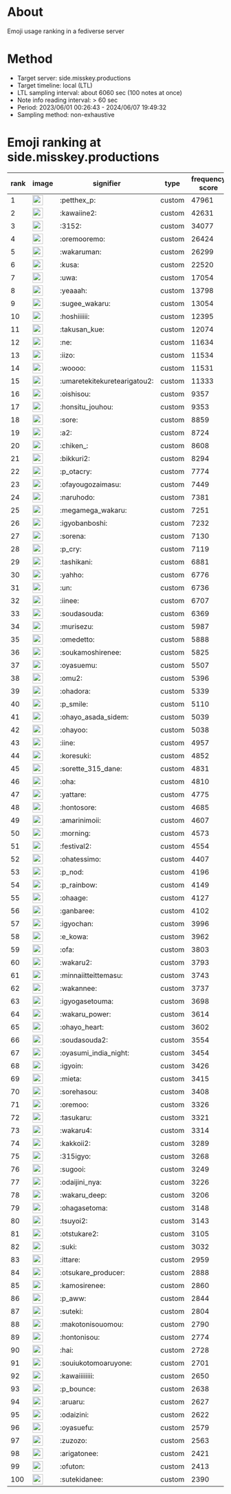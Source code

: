 # About
Emoji usage ranking in a fediverse server

# Method
- Target server: side.misskey.productions
- Target timeline: local (LTL)
- LTL sampling interval: about 6060 sec (100 notes at once)
- Note info reading interval: > 60 sec
- Period: 2023/06/01 00:26:43 - 2024/06/07 19:49:32 
- Sampling method: non-exhaustive

# Emoji ranking at side.misskey.productions

|rank|image|signifier|type|frequency score|
|----|----|----|----|----|
|1|<img height="24" src="https://side.misskey.productions/emoji/petthex_p.webp">|:petthex_p:|custom|47961|
|2|<img height="24" src="https://side.misskey.productions/emoji/kawaiine2.webp">|:kawaiine2:|custom|42631|
|3|<img height="24" src="https://side.misskey.productions/emoji/3152.webp">|:3152:|custom|34077|
|4|<img height="24" src="https://side.misskey.productions/emoji/oremooremo.webp">|:oremooremo:|custom|26424|
|5|<img height="24" src="https://side.misskey.productions/emoji/wakaruman.webp">|:wakaruman:|custom|26299|
|6|<img height="24" src="https://side.misskey.productions/emoji/kusa.webp">|:kusa:|custom|22520|
|7|<img height="24" src="https://side.misskey.productions/emoji/uwa.webp">|:uwa:|custom|17054|
|8|<img height="24" src="https://side.misskey.productions/emoji/yeaaah.webp">|:yeaaah:|custom|13798|
|9|<img height="24" src="https://side.misskey.productions/emoji/sugee_wakaru.webp">|:sugee_wakaru:|custom|13054|
|10|<img height="24" src="https://side.misskey.productions/emoji/hoshiiiiii.webp">|:hoshiiiiii:|custom|12395|
|11|<img height="24" src="https://side.misskey.productions/emoji/takusan_kue.webp">|:takusan_kue:|custom|12074|
|12|<img height="24" src="https://side.misskey.productions/emoji/ne.webp">|:ne:|custom|11634|
|13|<img height="24" src="https://side.misskey.productions/emoji/iizo.webp">|:iizo:|custom|11534|
|14|<img height="24" src="https://side.misskey.productions/emoji/woooo.webp">|:woooo:|custom|11531|
|15|<img height="24" src="https://side.misskey.productions/emoji/umaretekitekuretearigatou2.webp">|:umaretekitekuretearigatou2:|custom|11333|
|16|<img height="24" src="https://side.misskey.productions/emoji/oishisou.webp">|:oishisou:|custom|9357|
|17|<img height="24" src="https://side.misskey.productions/emoji/honsitu_jouhou.webp">|:honsitu_jouhou:|custom|9353|
|18|<img height="24" src="https://side.misskey.productions/emoji/sore.webp">|:sore:|custom|8859|
|19|<img height="24" src="https://side.misskey.productions/emoji/a2.webp">|:a2:|custom|8724|
|20|<img height="24" src="https://side.misskey.productions/emoji/chiken_.webp">|:chiken_:|custom|8608|
|21|<img height="24" src="https://side.misskey.productions/emoji/bikkuri2.webp">|:bikkuri2:|custom|8294|
|22|<img height="24" src="https://side.misskey.productions/emoji/p_otacry.webp">|:p_otacry:|custom|7774|
|23|<img height="24" src="https://side.misskey.productions/emoji/ofayougozaimasu.webp">|:ofayougozaimasu:|custom|7449|
|24|<img height="24" src="https://side.misskey.productions/emoji/naruhodo.webp">|:naruhodo:|custom|7381|
|25|<img height="24" src="https://side.misskey.productions/emoji/megamega_wakaru.webp">|:megamega_wakaru:|custom|7251|
|26|<img height="24" src="https://side.misskey.productions/emoji/igyobanboshi.webp">|:igyobanboshi:|custom|7232|
|27|<img height="24" src="https://side.misskey.productions/emoji/sorena.webp">|:sorena:|custom|7130|
|28|<img height="24" src="https://side.misskey.productions/emoji/p_cry.webp">|:p_cry:|custom|7119|
|29|<img height="24" src="https://side.misskey.productions/emoji/tashikani.webp">|:tashikani:|custom|6881|
|30|<img height="24" src="https://side.misskey.productions/emoji/yahho.webp">|:yahho:|custom|6776|
|31|<img height="24" src="https://side.misskey.productions/emoji/un.webp">|:un:|custom|6736|
|32|<img height="24" src="https://side.misskey.productions/emoji/iinee.webp">|:iinee:|custom|6707|
|33|<img height="24" src="https://side.misskey.productions/emoji/soudasouda.webp">|:soudasouda:|custom|6369|
|34|<img height="24" src="https://side.misskey.productions/emoji/murisezu.webp">|:murisezu:|custom|5987|
|35|<img height="24" src="https://side.misskey.productions/emoji/omedetto.webp">|:omedetto:|custom|5888|
|36|<img height="24" src="https://side.misskey.productions/emoji/soukamoshirenee.webp">|:soukamoshirenee:|custom|5825|
|37|<img height="24" src="https://side.misskey.productions/emoji/oyasuemu.webp">|:oyasuemu:|custom|5507|
|38|<img height="24" src="https://side.misskey.productions/emoji/omu2.webp">|:omu2:|custom|5396|
|39|<img height="24" src="https://side.misskey.productions/emoji/ohadora.webp">|:ohadora:|custom|5339|
|40|<img height="24" src="https://side.misskey.productions/emoji/p_smile.webp">|:p_smile:|custom|5110|
|41|<img height="24" src="https://side.misskey.productions/emoji/ohayo_asada_sidem.webp">|:ohayo_asada_sidem:|custom|5039|
|42|<img height="24" src="https://side.misskey.productions/emoji/ohayoo.webp">|:ohayoo:|custom|5038|
|43|<img height="24" src="https://side.misskey.productions/emoji/iine.webp">|:iine:|custom|4957|
|44|<img height="24" src="https://side.misskey.productions/emoji/koresuki.webp">|:koresuki:|custom|4852|
|45|<img height="24" src="https://side.misskey.productions/emoji/sorette_315_dane.webp">|:sorette_315_dane:|custom|4831|
|46|<img height="24" src="https://side.misskey.productions/emoji/oha.webp">|:oha:|custom|4810|
|47|<img height="24" src="https://side.misskey.productions/emoji/yattare.webp">|:yattare:|custom|4775|
|48|<img height="24" src="https://side.misskey.productions/emoji/hontosore.webp">|:hontosore:|custom|4685|
|49|<img height="24" src="https://side.misskey.productions/emoji/amarinimoii.webp">|:amarinimoii:|custom|4607|
|50|<img height="24" src="https://side.misskey.productions/emoji/morning.webp">|:morning:|custom|4573|
|51|<img height="24" src="https://side.misskey.productions/emoji/festival2.webp">|:festival2:|custom|4554|
|52|<img height="24" src="https://side.misskey.productions/emoji/ohatessimo.webp">|:ohatessimo:|custom|4407|
|53|<img height="24" src="https://side.misskey.productions/emoji/p_nod.webp">|:p_nod:|custom|4196|
|54|<img height="24" src="https://side.misskey.productions/emoji/p_rainbow.webp">|:p_rainbow:|custom|4149|
|55|<img height="24" src="https://side.misskey.productions/emoji/ohaage.webp">|:ohaage:|custom|4127|
|56|<img height="24" src="https://side.misskey.productions/emoji/ganbaree.webp">|:ganbaree:|custom|4102|
|57|<img height="24" src="https://side.misskey.productions/emoji/igyochan.webp">|:igyochan:|custom|3996|
|58|<img height="24" src="https://side.misskey.productions/emoji/e_kowa.webp">|:e_kowa:|custom|3962|
|59|<img height="24" src="https://side.misskey.productions/emoji/ofa.webp">|:ofa:|custom|3803|
|60|<img height="24" src="https://side.misskey.productions/emoji/wakaru2.webp">|:wakaru2:|custom|3793|
|61|<img height="24" src="https://side.misskey.productions/emoji/minnaiitteittemasu.webp">|:minnaiitteittemasu:|custom|3743|
|62|<img height="24" src="https://side.misskey.productions/emoji/wakannee.webp">|:wakannee:|custom|3737|
|63|<img height="24" src="https://side.misskey.productions/emoji/igyogasetouma.webp">|:igyogasetouma:|custom|3698|
|64|<img height="24" src="https://side.misskey.productions/emoji/wakaru_power.webp">|:wakaru_power:|custom|3614|
|65|<img height="24" src="https://side.misskey.productions/emoji/ohayo_heart.webp">|:ohayo_heart:|custom|3602|
|66|<img height="24" src="https://side.misskey.productions/emoji/soudasouda2.webp">|:soudasouda2:|custom|3554|
|67|<img height="24" src="https://side.misskey.productions/emoji/oyasumi_india_night.webp">|:oyasumi_india_night:|custom|3454|
|68|<img height="24" src="https://side.misskey.productions/emoji/igyoin.webp">|:igyoin:|custom|3426|
|69|<img height="24" src="https://side.misskey.productions/emoji/mieta.webp">|:mieta:|custom|3415|
|70|<img height="24" src="https://side.misskey.productions/emoji/sorehasou.webp">|:sorehasou:|custom|3408|
|71|<img height="24" src="https://side.misskey.productions/emoji/oremoo.webp">|:oremoo:|custom|3326|
|72|<img height="24" src="https://side.misskey.productions/emoji/tasukaru.webp">|:tasukaru:|custom|3321|
|73|<img height="24" src="https://side.misskey.productions/emoji/wakaru4.webp">|:wakaru4:|custom|3314|
|74|<img height="24" src="https://side.misskey.productions/emoji/kakkoii2.webp">|:kakkoii2:|custom|3289|
|75|<img height="24" src="https://side.misskey.productions/emoji/315igyo.webp">|:315igyo:|custom|3268|
|76|<img height="24" src="https://side.misskey.productions/emoji/sugooi.webp">|:sugooi:|custom|3249|
|77|<img height="24" src="https://side.misskey.productions/emoji/odaijini_nya.webp">|:odaijini_nya:|custom|3226|
|78|<img height="24" src="https://side.misskey.productions/emoji/wakaru_deep.webp">|:wakaru_deep:|custom|3206|
|79|<img height="24" src="https://side.misskey.productions/emoji/ohagasetoma.webp">|:ohagasetoma:|custom|3148|
|80|<img height="24" src="https://side.misskey.productions/emoji/tsuyoi2.webp">|:tsuyoi2:|custom|3143|
|81|<img height="24" src="https://side.misskey.productions/emoji/otstukare2.webp">|:otstukare2:|custom|3105|
|82|<img height="24" src="https://side.misskey.productions/emoji/suki.webp">|:suki:|custom|3032|
|83|<img height="24" src="https://side.misskey.productions/emoji/ittare.webp">|:ittare:|custom|2959|
|84|<img height="24" src="https://side.misskey.productions/emoji/otsukare_producer.webp">|:otsukare_producer:|custom|2888|
|85|<img height="24" src="https://side.misskey.productions/emoji/kamosirenee.webp">|:kamosirenee:|custom|2860|
|86|<img height="24" src="https://side.misskey.productions/emoji/p_aww.webp">|:p_aww:|custom|2844|
|87|<img height="24" src="https://side.misskey.productions/emoji/suteki.webp">|:suteki:|custom|2804|
|88|<img height="24" src="https://side.misskey.productions/emoji/makotonisouomou.webp">|:makotonisouomou:|custom|2790|
|89|<img height="24" src="https://side.misskey.productions/emoji/hontonisou.webp">|:hontonisou:|custom|2774|
|90|<img height="24" src="https://side.misskey.productions/emoji/hai.webp">|:hai:|custom|2728|
|91|<img height="24" src="https://side.misskey.productions/emoji/souiukotomoaruyone.webp">|:souiukotomoaruyone:|custom|2701|
|92|<img height="24" src="https://side.misskey.productions/emoji/kawaiiiiiiii.webp">|:kawaiiiiiiii:|custom|2650|
|93|<img height="24" src="https://side.misskey.productions/emoji/p_bounce.webp">|:p_bounce:|custom|2638|
|94|<img height="24" src="https://side.misskey.productions/emoji/aruaru.webp">|:aruaru:|custom|2627|
|95|<img height="24" src="https://side.misskey.productions/emoji/odaizini.webp">|:odaizini:|custom|2622|
|96|<img height="24" src="https://side.misskey.productions/emoji/oyasuefu.webp">|:oyasuefu:|custom|2579|
|97|<img height="24" src="https://side.misskey.productions/emoji/zuzozo.webp">|:zuzozo:|custom|2563|
|98|<img height="24" src="https://side.misskey.productions/emoji/arigatonee.webp">|:arigatonee:|custom|2421|
|99|<img height="24" src="https://side.misskey.productions/emoji/ofuton.webp">|:ofuton:|custom|2413|
|100|<img height="24" src="https://side.misskey.productions/emoji/sutekidanee.webp">|:sutekidanee:|custom|2390|
